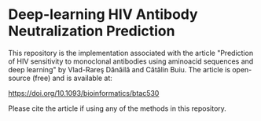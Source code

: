 # Deep-learning HIV Antibody Neutralization Prediction

This repository is the implementation associated with the article "Prediction of HIV sensitivity to monoclonal antibodies using aminoacid sequences and deep learning" by Vlad-Rareş Dănăilă and Cătălin Buiu. The article is open-source (free) and is available at:

https://doi.org/10.1093/bioinformatics/btac530

Please cite the article if using any of the methods in this repository.
